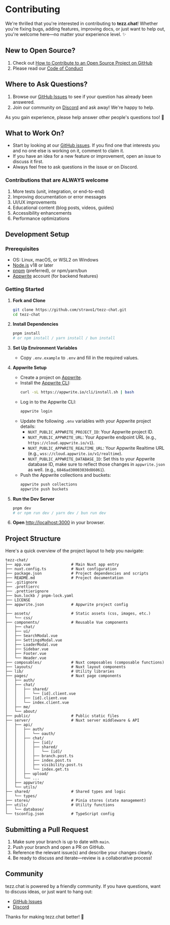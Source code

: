 # Contributing

We're thrilled that you're interested in contributing to **tezz.chat**! Whether you're fixing bugs, adding features, improving docs, or just want to help out, you're welcome here—no matter your experience level. :sparkles:

## New to Open Source?

1. Check out [How to Contribute to an Open Source Project on GitHub](https://egghead.io/courses/how-to-contribute-to-an-open-source-project-on-github)
2. Please read our [Code of Conduct](./CODE_OF_CONDUCT.md)

## Where to Ask Questions?

1. Browse our [GitHub Issues](https://github.com/stravo1/tezz-chat/issues) to see if your question has already been answered.
2. Join our community on [Discord](https://discord.gg/tkRsEPx6Zz) and ask away! We're happy to help.

As you gain experience, please help answer other people's questions too! :pray:

## What to Work On?

- Start by looking at our [GitHub issues](https://github.com/stravo1/tezz-chat/issues). If you find one that interests you and no one else is working on it, comment to claim it.
- If you have an idea for a new feature or improvement, open an issue to discuss it first.
- Always feel free to ask questions in the issue or on Discord.

### Contributions that are ALWAYS welcome

1. More tests (unit, integration, or end-to-end)
2. Improving documentation or error messages
3. UI/UX improvements
4. Educational content (blog posts, videos, guides)
5. Accessibility enhancements
6. Performance optimizations

## Development Setup

### Prerequisites

- OS: Linux, macOS, or WSL2 on Windows
- [Node.js](https://nodejs.org) v18 or later
- [pnpm](https://pnpm.io) (preferred), or npm/yarn/bun
- [Appwrite](https://appwrite.io) account (for backend features)

### Getting Started

1. **Fork and Clone**
   ```bash
   git clone https://github.com/stravo1/tezz-chat.git
   cd tezz-chat
   ```
2. **Install Dependencies**
   ```bash
   pnpm install
   # or npm install / yarn install / bun install
   ```
3. **Set Up Environment Variables**
   - Copy `.env.example` to `.env` and fill in the required values.

4. **Appwrite Setup**
   - Create a project on [Appwrite](https://appwrite.io).
   - Install the [Appwrite CLI](https://appwrite.io/docs/tooling/command-line/installation):
     ```bash
     curl -sL https://appwrite.io/cli/install.sh | bash
     ```
   - Log in to the Appwrite CLI:
     ```bash
     appwrite login
     ```
   - Update the following `.env` variables with your Appwrite project details:
     - `NUXT_PUBLIC_APPWRITE_PROJECT_ID`: Your Appwrite project ID.
     - `NUXT_PUBLIC_APPWRITE_URL`: Your Appwrite endpoint URL (e.g., `https://cloud.appwrite.io/v1`).
     - `NUXT_PUBLIC_APPWRITE_REALTIME_URL`: Your Appwrite Realtime URL (e.g., `wss://cloud.appwrite.io/v1/realtime`).
     - `NUXT_PUBLIC_APPWRITE_DATABASE_ID`: Set this to your Appwrite database ID, make sure to reflect those changes in `appwrite.json` as well. (e.g., `6846ad30003030d86061`).
   - Push the Appwrite collections and buckets:
     ```bash
     appwrite push collections
     appwrite push buckets
     ```

5. **Run the Dev Server**
   ```bash
   pnpm dev
   # or npm run dev / yarn dev / bun run dev
   ```
6. **Open** [http://localhost:3000](http://localhost:3000) in your browser.

## Project Structure

Here's a quick overview of the project layout to help you navigate:

```
tezz-chat/
├── app.vue                  # Main Nuxt app entry
├── nuxt.config.ts           # Nuxt configuration
├── package.json             # Project dependencies and scripts
├── README.md                # Project documentation
├── .gitignore
├── .prettierrc
├── .prettierignore
├── bun.lockb / pnpm-lock.yaml
├── LICENSE
├── appwrite.json            # Appwrite project config
│
├── assets/                  # Static assets (css, images, etc.)
│   └── css/
├── components/              # Reusable Vue components
│   ├── chat/
│   ├── ui/
│   ├── SearchModal.vue
│   ├── SettingsModal.vue
│   ├── LoaderModal.vue
│   ├── Sidebar.vue
│   ├── Footer.vue
│   └── Header.vue
├── composables/             # Nuxt composables (composable functions)
├── layouts/                 # Nuxt layout components
├── lib/                     # Utility libraries
├── pages/                   # Nuxt page components
│   ├── auth/
│   ├── chat/
│   │   ├── shared/
│   │   │   └── [id].client.vue
│   │   ├── [id].client.vue
│   │   └── index.client.vue
│   ├── me/
│   └── about/
├── public/                  # Public static files
├── server/                  # Nuxt server middleware & API
│   ├── api/
│   │   ├── auth/
│   │   │   └── oauth/
│   │   ├── chat/
│   │   │   ├── [id]/
│   │   │   ├── shared/
│   │   │   │   └── [id]/
│   │   │   ├── branch.post.ts
│   │   │   ├── index.post.ts
│   │   │   ├── visibility.post.ts
│   │   │   └── index.get.ts
│   │   ├── upload/
│   │   └── ...
│   ├── appwrite/
│   └── utils/
├── shared/                  # Shared types and logic
│   └── types/
├── stores/                  # Pinia stores (state management)
├── utils/                   # Utility functions
│   └── database/
└── tsconfig.json            # TypeScript config
```

## Submitting a Pull Request

1. Make sure your branch is up to date with `main`.
2. Push your branch and open a PR on GitHub.
3. Reference the relevant issue(s) and describe your changes clearly.
4. Be ready to discuss and iterate—review is a collaborative process!

## Community

tezz.chat is powered by a friendly community. If you have questions, want to discuss ideas, or just want to hang out:

- [GitHub Issues](https://github.com/stravo1/tezz-chat/issues)
- [Discord](https://discord.gg/tkRsEPx6Zz)

Thanks for making tezz.chat better! :rocket:

